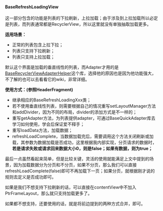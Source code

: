 #### BaseRefreshLoadingView

这一部分包含的功能是列表的下拉刷新，上拉加载；由于涉及到上拉加载所以必定是列表，而列表通常都是RecyclerView，所以这里就没有单独抽取加载更多。

**适用场景：**

* 正常的列表包含上拉下拉；
* 列表只支持下拉刷新；
* 列表只支持上拉加载；

默认这个界面是加载的垂直线性的列表，而Adapter才用的是[BaseRecyclerViewAdapterHelper](https://github.com/CymChad/BaseRecyclerViewAdapterHelper)这个库，选择他的原因也是因为他功能强大，不了解的也可以去看看它的wiki，非常详细。

**使用方式：(参照HeaderFragment)**

* 继承相应的BaseRefreshLoadingXxx类；
* 若不使用垂直线性列表，则需要根据自己的情况重写setLayoutManager方法和addDivider，因为不同的布局，divider的添加方式是不一样的；
* 重写getAdapter方法，为列表提供adapter，可通过BaseQuickAdapter库去学习如何使用，学会后保证爱不释手；
* 重写loadData方法，加载数据；
* refreshLoadComplete，当数据加载完后，需要调用这个方法关闭刷新或加载，其参数为数据加载是否成功，这里根据我内部实现，分页请求的数据时，**若是请求失败或请求回来数据大小0，则是false；如果有数据，则为true；**

最后一点虽然看起来简单，但是比较关键，灵活的使用就能满足上文中提到的场景，因为加载数据分为分页和不分页，如果不分页，那么我们可以直接refreshLoadComplete(false)即可不再加载下一页；如果分页，就根据刚才说的规则去定义是否成功即可。

如果是我们不想支持下拉刷新的话，可以直接在contentView中不加入PtrFrameLayout，那么就只支持加载更多了。

如果都不想支持，还要使用的话，就是将前边提到的两种方式合并，即可。
